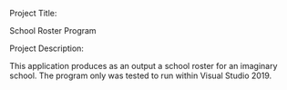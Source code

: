 Project Title:

School Roster Program

Project Description:

This application produces as an output a school roster for an imaginary school. The program only was tested to run within Visual Studio 2019.


